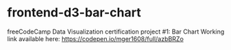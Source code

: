 # frontend-d3-bar-chart
freeCodeCamp Data Visualization certification project #1: Bar Chart
Working link available here: https://codepen.io/mger1608/full/azbBRZo
